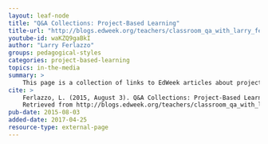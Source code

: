 ```yaml
---
layout: leaf-node
title: "Q&A Collections: Project-Based Learning"
title-url: "http://blogs.edweek.org/teachers/classroom_qa_with_larry_ferlazzo/2015/08/q_a_collections_project-based_learning.html"
youtube-id: waKZQ9gaBkI
author: "Larry Ferlazzo"
groups: pedagogical-styles
categories: project-based-learning
topics: in-the-media
summary: >
    This page is a collection of links to EdWeek articles about project-based learning.
cite: >
    Ferlazzo, L. (2015, August 3). Q&A Collections: Project-Based Learning. EdWeek.
    Retrieved from http://blogs.edweek.org/teachers/classroom_qa_with_larry_ferlazzo/2015/08/q_a_collections_project-based_learning.html
pub-date: 2015-08-03
added-date: 2017-04-25
resource-type: external-page
---
```

